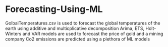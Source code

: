 # Forecasting-Using-ML
GolbalTemperatures.csv is used to forecast the global temperatures of the earth using additive and multicplicative decomposition
Arima, ETS, Holt-Winters and VAR models are used to forecast the price of gold and a mining company
Co2 emissions are predicted using a plethora of ML models
